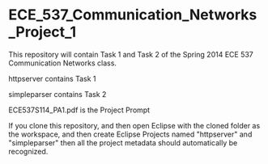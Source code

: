 ECE_537_Communication_Networks_Project_1
========================================

This repository will contain Task 1 and Task 2 of the Spring 2014 ECE 537 Communication Networks class.

httpserver contains Task 1

simpleparser contains Task 2

ECE537S114_PA1.pdf is the Project Prompt

If you clone this repository, and then open Eclipse with the cloned folder as the workspace, and then create Eclipse Projects named "httpserver" and "simpleparser" then all the project metadata should automatically be recognized.  

